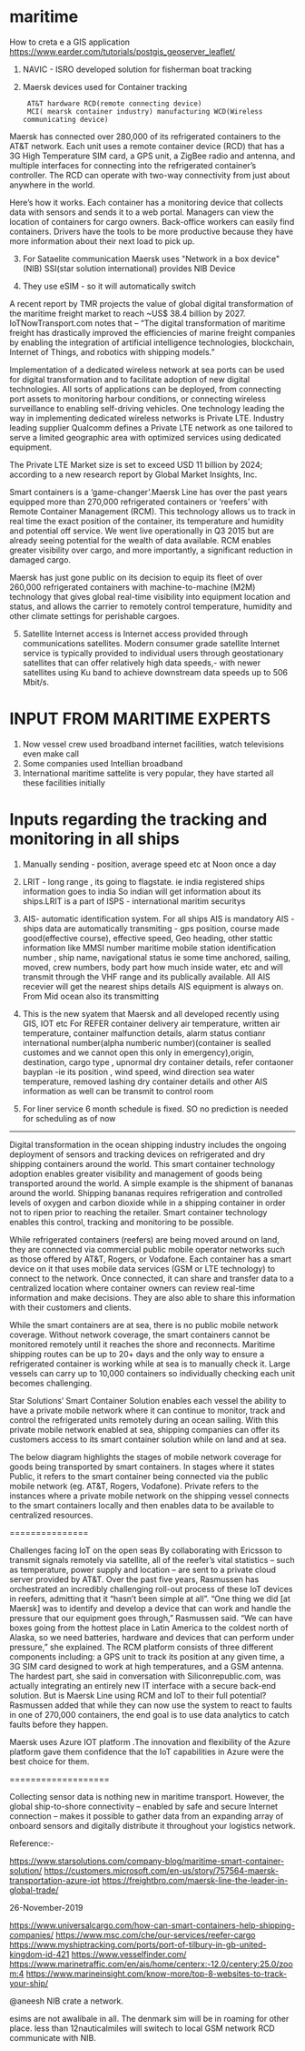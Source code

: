 # maritime

How to creta e a GIS application
https://www.earder.com/tutorials/postgis_geoserver_leaflet/


1. NAVIC - ISRO developed solution for fisherman boat tracking


2. Maersk devices used for Container tracking

        AT&T hardware RCD(remote connecting device)
        MCI( mearsk container industry) manufacturing WCD(Wireless communicating device)


Maersk has connected over 280,000 of its refrigerated containers to the AT&T network.
Each unit uses a remote container device (RCD) that has a 3G High Temperature SIM card, a GPS unit, a ZigBee radio and antenna, and multiple interfaces for connecting into the refrigerated container’s controller. 
The RCD can operate with two-way connectivity from just about anywhere in the world.

Here’s how it works. Each container has a monitoring device that collects data with sensors and sends it to a web portal.
Managers can view the location of containers for cargo owners. 
Back-office workers can easily find containers. 
Drivers have the tools to be more productive because they have more information about their next load to pick up.



3. For Sataelite communication Maersk uses "Network in a box device" (NIB)
   SSI(star solution international) provides NIB Device


4. They use eSIM - so it will automatically switch 


A recent report by TMR projects the value of global digital transformation of the maritime freight market to reach ~US$ 38.4 billion by 2027. 
IoTNowTransport.com notes that – “The digital transformation of maritime freight has drastically improved the efficiencies of marine freight companies by enabling the integration of artificial intelligence technologies, blockchain, Internet of Things, and robotics with shipping models.”



Implementation of a dedicated wireless network at sea ports can be used for digital transformation and to facilitate adoption of new digital technologies.
All sorts of applications can be deployed, from connecting port assets to monitoring harbour conditions, or connecting wireless surveillance to enabling self-driving vehicles.
One technology leading the way in implementing dedicated wireless networks is Private LTE. 
Industry leading supplier Qualcomm defines a Private LTE network as one tailored to serve a limited geographic area with optimized services using dedicated equipment.

The Private LTE Market size is set to exceed USD 11 billion by 2024; according to a new research report by Global Market Insights, Inc.




Smart containers is  a ‘game-changer’.Maersk Line has over the past years equipped more than 270,000 refrigerated containers or ‘reefers’ with Remote Container Management (RCM).
This technology allows us to track in real time the exact position of the container, its temperature and humidity and potential off service.
We went live operationally in Q3 2015 but are already seeing potential for the wealth of data available. 
RCM enables greater visibility over cargo, and more importantly, a significant reduction in damaged cargo.



Maersk has just gone public on its decision to equip its fleet of over 260,000 refrigerated containers with machine-to-machine (M2M) technology that gives global real-time visibility into equipment location and status, and allows the carrier to remotely control temperature, humidity and other climate settings for perishable cargoes.

5. Satellite Internet access is Internet access provided through communications satellites. 
   Modern consumer grade satellite Internet service is typically provided to individual users through geostationary satellites that can offer relatively high data speeds,-
   with newer satellites using Ku band to achieve downstream data speeds up to 506 Mbit/s.


INPUT FROM MARITIME EXPERTS 
==========================

1. Now vessel crew used broadband internet facilities, watch televisions even make call
2. Some companies used Intellian broadband 
3. International maritime sattelite is very popular, they have started all these facilities initially


Inputs regarding the tracking and monitoring in all ships
===========================================

1. Manually sending - position, average speed etc at Noon once a day
2. LRIT - long range , its going to flagstate. ie india registered ships information goes to india
   So indian will get information about its ships.LRIT is a part of  ISPS - international maritim securitys 
3. AIS- automatic identification system. For all ships AIS is mandatory
   AIS - ships data are automatically transmiting - gps position, course made good(effective course), effective speed, Geo heading, other stattic information like MMSI number maritime mobile station identification number , ship name, navigational status ie some time anchored, sailing, moved, crew numbers, body part how much inside water,  etc and will transmit through the VHF range and its publically available.
   All AIS recevier will get the nearest ships details
   AIS equipment is always on. 
   From Mid ocean also its transmitting

  
4. This is the new syatem that Maersk and all developed recently using GIS, IOT etc
    For REFER container delivery air temperature, written air temperature, container malfunction details, alarm status
   contianr international number(alpha numberic number)(container is sealled customes and we cannot open this only in emergency),origin, destination, cargo type
, upnormal dry container details, refer contaoner bayplan -ie its position , wind speed, wind direction
sea water temperature, removed lashing dry container details  and other AIS information as well can be transmit to control room


5. For liner service 6 month schedule is fixed. SO no prediction is needed for scheduling as of now

 
----------------------

Digital transformation in the ocean shipping industry includes the ongoing deployment of sensors and tracking devices on refrigerated and dry shipping containers around the world. 
This smart container technology adoption enables greater visibility and management of goods being transported around the world.
A simple example is the shipment of bananas around the world. Shipping bananas requires refrigeration and controlled levels of oxygen and carbon dioxide while in a shipping container in order not to ripen prior to reaching the retailer. 
Smart container technology enables this control, tracking and monitoring to be possible.

While refrigerated containers (reefers) are being moved around on land, they are connected via commercial public mobile operator networks such as those offered by AT&T, Rogers, or Vodafone.
Each container has a smart device on it that uses mobile data services (GSM or LTE technology) to connect to the network. 
Once connected, it can share and transfer data to a centralized location where container owners can review real-time information and make decisions. 
They are also able to share this information with their customers and clients.

While the smart containers are at sea, there is no public mobile network coverage.
Without network coverage, the smart containers cannot be monitored remotely until it reaches the shore and reconnects.
Maritime shipping routes can be up to 20+ days and the only way to ensure a refrigerated container is working while at sea is to manually check it.
Large vessels can carry up to 10,000 containers so individually checking each unit becomes challenging.

Star Solutions’ Smart Container Solution enables each vessel the ability to have a private mobile network where it can continue to monitor, track and control the refrigerated units remotely during an ocean sailing.
With this private mobile network enabled at sea, shipping companies can offer its customers access to its smart container solution while on land and at sea.

The below diagram highlights the stages of mobile network coverage for goods being transported by smart containers. In stages where it states Public, it refers to the smart container being connected via the public mobile network (eg. AT&T, Rogers, Vodafone).
Private refers to the instances where a private mobile network on the shipping vessel connects to the smart containers locally and then enables data to be available to centralized resources.

===============

Challenges facing IoT on the open seas
By collaborating with Ericsson to transmit signals remotely via satellite, all of the reefer’s vital statistics – such as temperature, power supply and location – are sent to a private cloud server provided by AT&T.
Over the past five years, Rasmussen has orchestrated an incredibly challenging roll-out process of these IoT devices in reefers, admitting that it “hasn’t been simple at all”.
“One thing we did [at Maersk] was to identify and develop a device that can work and handle the pressure that our equipment goes through,” Rasmussen said.
“We can have boxes going from the hottest place in Latin America to the coldest north of Alaska, so we need batteries, hardware and devices that can perform under pressure,” she explained.
The RCM platform consists of three different components including: a GPS unit to track its position at any given time, a 3G SIM card designed to work at high temperatures, and a GSM antenna.
The hardest part, she said in conversation with Siliconrepublic.com, was actually integrating an entirely new IT interface with a secure back-end solution.
But is Maersk Line using RCM and IoT to their full potential? Rasmussen added that while they can now use the system to react to faults in one of 270,000 containers, the end goal is to use data analytics to catch faults before they happen.

Maersk uses Azure IOT platform .The innovation and flexibility of the Azure platform gave them  confidence that the IoT capabilities in Azure were the best choice for them. 

===================


Collecting sensor data is nothing new in maritime transport. 
However, the global ship-to-shore connectivity – enabled by safe and secure Internet connection – makes it possible to gather data from an expanding array of onboard sensors and digitally distribute it throughout your logistics network.


Reference:-

https://www.starsolutions.com/company-blog/maritime-smart-container-solution/
https://customers.microsoft.com/en-us/story/757564-maersk-transportation-azure-iot
https://freightbro.com/maersk-line-the-leader-in-global-trade/


26-November-2019

https://www.universalcargo.com/how-can-smart-containers-help-shipping-companies/
https://www.msc.com/che/our-services/reefer-cargo
https://www.myshiptracking.com/ports/port-of-tilbury-in-gb-united-kingdom-id-421
https://www.vesselfinder.com/
https://www.marinetraffic.com/en/ais/home/centerx:-12.0/centery:25.0/zoom:4
https://www.marineinsight.com/know-more/top-8-websites-to-track-your-ship/

@aneesh
NIB crate a network. 

esims are not awalibale in all. The denmark sim will be in roaming for other place. less than 12nauticalmiles will switech to local GSM network
RCD communicate with NIB. 
